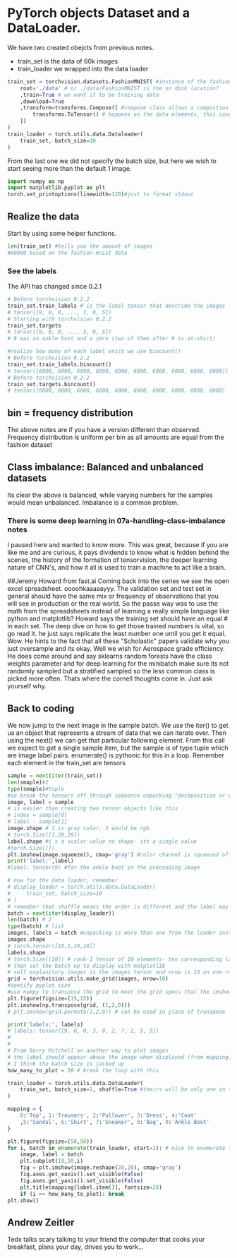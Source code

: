 # PyTorch objects Dataset and a DataLoader.
We have two created obejcts from previous notes.
* train_set is the data of 60k images
* train_loader we wrapped into the data loader
```py
train_set = torchvision.datasets.FashionMNIST( #instance of the fashionmnist class
    root='./data' # or ./data/FashionMNIST is the on disk location?
    ,train=True # we want it to be training data
    ,download=True
    ,transform=transforms.Compose([ #compose class allows a compostion of transformations
        transforms.ToTensor() # happens on the data elements, this case just turning it toa tensor as a SINGLE transformation
    ])
)
train_loader = torch.utils.data.Dataloader(
    train_set, batch_size=10
)
```
From the last one we did not specify the batch size, but here we wish to start seeing more than the default 1 image.
```py
import numpy as np
import matplotlib.pyplot as plt
torch.set_printoptions(linewidth=120)#just to format stdout
```
## Realize the data
Start by using some helper functions.
```py
len(train_set) #tells you the amount of images
#60000 based on the fashion-mnist data
```

### See the labels
The API has changed since 0.2.1
```py
# Before torchvision 0.2.2
train_set.train_labels # is the label tensor that describe the images
# tensor([9, 0, 0, ..., 3, 0, 5])
# Starting with torchvision 0.2.2
train_set.targets
# tensor([9, 0, 0, ..., 3, 0, 5])
# 9 was an ankle boot and a zero (two of them after 9 is at-shirt)

#realize how many of each label exist we use bincount()
# Before torchvision 0.2.2
train_set.train_labels.bincount()
# tensor([6000, 6000, 6000, 6000, 6000, 6000, 6000, 6000, 6000, 6000])
# Before torchvision 0.2.2
train_set.targets.bincount()
# tensor([6000, 6000, 6000, 6000, 6000, 6000, 6000, 6000, 6000, 6000]
```
## bin = frequency distribution
The above notes are if you have a version different than observed. Frequency distribution is uniform per bin as all amounts are equal from the fashion dataset
## Class imbalance: Balanced and unbalanced datasets
Its clear the above is balanced, while varying numbers for the samples would mean unbalanced. Imbalance is a common problem.
### There is some deep learning in 07a-handling-class-imbalance notes
I paused here and wanted to know more. This was great, because if you are like me and are curious, it pays dividends to know what is hidden behind the scenes, the history of the formation of tensorvision, the deeper learning nature of CNN's, and how it all is used to train a machine to act like a brain.

##Jeremy Howard from fast.ai
Coming back into the series we see the open excel spreadsheet. oooohkaaaaayyy. The validation set and test set in general should have the same mix or frequency of observations that you will see in production or the real world. So the passe way was to use the math from the spreadsheets instead of learning a really simple language like python and matplotlib? Howard says the training set should have an equal # in each set. The deep dive on how to get those trained numbers is vital, so go read it. he just says replicate the least number one until you get it equal. Wow. He hints to the fact that all these "Scholastic" papers validate why you just oversample and its okay. Well we wish for Aerospace grade efficiency. He does come around and say sklearns random forests have the class weights parameter and for deep learning for the minibatch make sure its not randomly sampled but a stratified sampled so the less common class is picked more often. Thats where the cornell thoughts come in. Just ask yourself why.

## Back to coding
We now jump to the next image in the sample batch. We use the iter() to get us an object that represents a stream of data that we can iterate over. Then using the next() we can get that particular following element. From this call we expect to get a single sample item, but the sample is of type tuple which are image label pairs. enumerate() is pythonic for this in a loop. Remember each element in the train_set are tensors
```py
sample = next(iter(train_set))
len(smaple)#2
type(smaple)#tuple
#so break the tensors off through sequence unpacking "decoposition or deconstructing the object" of the sample- its a python sequence type (as a stream), so we can acess each tenors by sequenced index and assign them as so
image, label = sample
# is easier than creating two tensor objects like this
# index = sample[0]
# label - sample[1]
image.shape # 1 is gray color, 3 would be rgb
# torch.Size([1,28,28])
label.shape #i s a scalar value no shape- its a single value
#torch.Size([])
plt.imshow(image.squeeze(), cmap='gray') #color channel is squeezed off, cmap is color map
print('label:',label)
#label: tensor(9) #for the ankle boot in the preceeding image

# now for the data loader, remember
# display_loader = torch.utils.data.DataLoader(
#     train_set, batch_size=10
# )
# remember that shuffle means the order is different and the label may not be a 9
batch = next(iter(display_loader))
len(batch) # 2
type(batch) # list
images, labels = batch #unpacking is more than one from the loader instance
images.shape
# torch.tensor([10,1,28,28])
labels.shape
# torch.Size([10]) # rank-1 tensor of 10 elements- ten corresponding lables
# then set the batch up to display with matplotlib 
# self explanitory images is the images tensor and nrow is 10 on one row for a single row
grid = torchvision.utils.make_grid(images, nrow=10)
#specify pyplot size
#use numpy to transpose the grid to meet the grid specs that the imshow() requires
plt.figure(figsize=(15,15))
plt.imshow(np.transpose(grid, (1,2,0)))
# plt.imshow(grid.permute(1,2,0)) # can be used in place of transpose

print('labels:', labels)
# labels: tensor([9, 0, 0, 3, 0, 2, 7, 2, 5, 5])
#
#
# From Barry Mitchell on another way to plot images
# the label should appear above the image when displayed (from mapping)
# I think the batch size is jacked up
how_many_to_plot = 20 # break the loop with this

train_loader = torch.utils.data.DataLoader(
    train_set, batch_size=1, shuffle=True #theirs will be only one in the batch as random?
)

mapping = {
    0:'Top', 1:'Trousers', 2:'Pullover', 3:'Dress', 4:'Coat'
    ,5:'Sandal', 6:'Shirt', 7:'Sneaker', 8:'Bag', 9:'Ankle Boot'
}

plt.figure(figsize=(50,50))
for i, batch in enumerate(train_loader, start=1): # nice to enumerate the tuple
    image, label = batch
    plt.subplot(10,10,i)
    fig = plt.imshow(image.reshape(28,28), cmap='gray')
    fig.axes.get_xaxis().set_visible(False)
    fig.axes.get_yaxis().set_visible(False)
    plt.title(mapping[label.item()], fontsize=28)
    if (i >= how_many_to_plot): break
plt.show()

```
## Andrew Zeitler
Tedx talks scary talking to your friend the computer that cooks your breakfast, plans your day, drives you to work...
